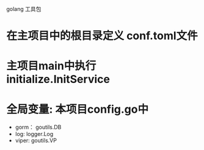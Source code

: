 golang 工具包

#   在主项目中的根目录定义 conf.toml文件

#   主项目main中执行 initialize.InitService

#   全局变量: 本项目config.go中
-  gorm： goutils.DB
-   log:    logger.Log
-   viper:  goutils.VP

